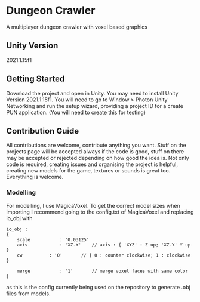# Dungeon Crawler
 A multiplayer dungeon crawler with voxel based graphics

## Unity Version
2021.1.15f1

## Getting Started
Download the project and open in Unity. You may need to install Unity Version 2021.1.15f1.
You will need to go to Window > Photon Unity Networking and run the setup wizard, providing a project ID for a create PUN application. (You will need to create this for testing)

## Contribution Guide
All contributions are welcome, contribute anything you want. Stuff on the projects page will be accepted always if the code is good, stuff on there may be accepted or rejected depending on how good the idea is.
Not only code is required, creating issues and organising the project is helpful, creating new models for the game, textures or sounds is great too. Everything is welcome.

### Modelling
For modelling, I use MagicaVoxel. To get the correct model sizes when importing I recommend going to the config.txt of MagicaVoxel and replacing io_obj with
```
io_obj :
{
	scale			: '0.03125'
	axis			: 'XZ-Y'	// axis : { 'XYZ' : Z up; 'XZ-Y' Y up }
	cw			: '0'		// { 0 : counter clockwise; 1 : clockwise }

	merge			: '1'		// merge voxel faces with same color
}
```
as this is the config currently being used on the repository to generate .obj files from models.
